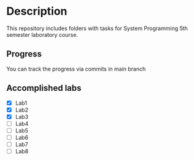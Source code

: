 # Description

This repository includes folders with tasks for System Programming 5th semester laboratory course.

## Progress

You can track the progress via commits in main branch

## Accomplished labs

- [X] Lab1
- [X] Lab2
- [X] Lab3
- [ ] Lab4
- [ ] Lab5
- [ ] Lab6
- [ ] Lab7
- [ ] Lab8
